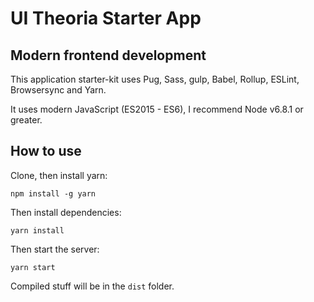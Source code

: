 # UI Theoria Starter App

## Modern frontend development

This application starter-kit uses Pug, Sass, gulp, Babel, Rollup, ESLint, Browsersync and Yarn.

It uses modern JavaScript (ES2015 - ES6), I recommend Node v6.8.1 or greater.


## How to use

Clone, then install yarn:

    npm install -g yarn


Then install dependencies:

    yarn install


Then start the server:

    yarn start

Compiled stuff will be in the `dist` folder.
